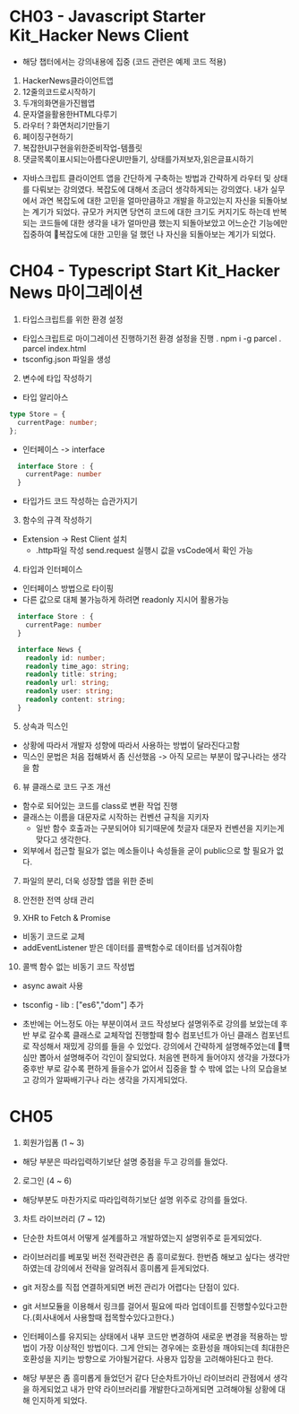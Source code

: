 # CH03 - Javascript Starter Kit_Hacker News Client

- 해당 챕터에서는 강의내용에 집중 (코드 관련은 예제 코드 적용)

1. HackerNews클라이언트앱
2. 12줄의코드로시작하기
3. 두개의화면을가진웹앱
4. 문자열을활용한HTML다루기
5. 라우터？화면처리기만들기
6. 페이징구현하기
7. 복잡한UI구현을위한준비작업-템플릿
8. 댓글목록이표시되는아름다운UI만들기, 상태를가져보자,읽은글표시하기

- 자바스크립트 클라이언트 앱을 간단하게 구축하는 방법과 간략하게 라우터 및 상태를 다뤄보는 강의였다. 복잡도에 대해서 조금더 생각하게되는 강의였다. 내가 실무에서 과연 복잡도에 대한 고민을 얼마만큼하고 개발을 하고있는지 자신을 되돌아보는 계기가 되었다. 규모가 커지면 당연히 코드에 대한 크기도 커지기도 하는데 반복되는 코드들에 대한 생각을 내가 얼마만큼 했는지 되돌아보았고
  어느순간 기능에만 집중하여 복잡도에 대한 고민을 덜 했던 나 자신을 되돌아보는 계기가 되었다.

# CH04 - Typescript Start Kit_Hacker News 마이그레이션

1. 타입스크립트를 위한 환경 설정

- 타입스크립트로 마이그레이션 진행하기전 환경 설정을 진행
  . npm i -g parcel
  . parcel index.html
- tsconfig.json 파일을 생성

2. 변수에 타입 작성하기

- 타입 알리아스

```typescript
type Store = {
  currentPage: number;
};
```

- 인터페이스 -> interface

```typescript
  interface Store : {
    currentPage: number
  }
```

- 타입가드 코드 작성하는 습관가지기

3. 함수의 규격 작성하기

- Extension -> Rest Client 설치
  - .http파일 작성 send.request 실행시 값을 vsCode에서 확인 가능

4. 타입과 인터페이스

- 인터페이스 방법으로 타이핑
- 다른 값으로 대체 불가능하게 하려면 readonly 지시어 활용가능

```typescript
  interface Store : {
    currentPage: number
  }

  interface News {
    readonly id: number;
    readonly time_ago: string;
    readonly title: string;
    readonly url: string;
    readonly user: string;
    readonly content: string;
  }
```

5. 상속과 믹스인

- 상황에 따라서 개발자 성향에 따라서 사용하는 방법이 달라진다고함
- 믹스인 문법은 처음 접해봐서 좀 신선했음 -> 아직 모르는 부분이 많구나라는 생각을 함

6. 뷰 클래스로 코드 구조 개선

- 함수로 되어있는 코드를 class로 변환 작업 진행
- 클래스는 이름을 대문자로 시작하는 컨벤션 규칙을 지키자
  - 일반 함수 호출과는 구분되어야 되기때문에 첫글자 대문자 컨벤션을 지키는게 맞다고 생각한다.
- 외부에서 접근할 필요가 없는 메소들이나 속성들을 굳이 public으로 할 필요가 없다.

7. 파일의 분리, 더욱 성장할 앱을 위한 준비

8. 안전한 전역 상태 관리

9. XHR to Fetch & Promise

- 비동기 코드로 교체
- addEventListener 받은 데이터를 콜백함수로 데이터를 넘겨줘야함

10. 콜백 함수 없는 비동기 코드 작성법

- async await 사용
- tsconfig - lib : ["es6","dom"] 추가

- 초반에는 어느정도 아는 부분이여서 코드 작성보다 설명위주로 강의를 보았는데 후반 부로 갈수록 클래스로 교체작업 진행할때 함수 컴포넌트가 아닌 클래스 컴포넌트로 작성해서 재밌게 강의를 들을 수 있었다.
  강의에서 간략하게 설명해주었는데 핵심만 뽑아서 설명해주어 각인이 잘되었다. 처음엔 편하게 들어야지 생각을 가졌다가 중후반 부로 갈수록 편하게 들을수가 없어서 집중을 할 수 밖에 없는 나의 모습을보고 강의가 알짜배기구나 라는 생각을 가지게되었다.

# CH05

1. 회원가입폼 (1 ~ 3)

- 해당 부분은 따라입력하기보단 설명 중점을 두고 강의를 들었다.

2. 로그인 (4 ~ 6)

- 해당부분도 마찬가지로 따라입력하기보단 설명 위주로 강의를 들었다.

3. 차트 라이브러리 (7 ~ 12)

- 단순한 차트여서 어떻게 설계를하고 개발하였는지 설명위주로 듣게되었다.
- 라이브러리를 베포및 버전 전략관련은 좀 흥미로웠다.
  한번즘 해보고 싶다는 생각만하였는데 강의에서 전략을 알려줘서 흥미롭게 듣게되었다.
- git 저장소를 직접 연결하게되면 버전 관리가 어렵다는 단점이 있다.
- git 서브모듈을 이용해서 링크를 걸어서 필요에 따라 업데이트를 진행할수있다고한다.(회사내에서 사용할때 접목할수있다고한다.)
- 인터페이스를 유지되는 상태에서 내부 코드만 변경하여 새로운 변경을 적용하는 방법이 가장 이상적인 방법이다. 그게 안되는 경우에는 호환성을 깨야되는데 최대한은 호환성을 지키는 방향으로 가야될거같다. 사용자 입장을 고려해야된다고 한다.

- 해당 부분은 좀 흥미롭게 들었던거 같다 단순차트가아닌 라이브러리 관점에서 생각을 하게되었고 내가 만약 라이브러리를 개발한다고하게되면 고려해야될 상황에 대해 인지하게 되었다.
